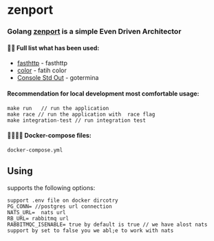 # zenport

### Golang [zenport]() is a simple Even Driven Architector

#### 👨‍💻 Full list what has been used:

* [fasthttp](github.com/valyala/fasthttp/) - fasthttp
* [color](github.com/fatih/color/) - fatih color
* [Console Std Out](github.com/apoorvam/gotermina) - gotermina

#### Recommendation for local development most comfortable usage:

    make run   // run the application
    make race // run the application with  race flag
    make integration-test // run integration test

#### 🙌👨‍💻🚀 Docker-compose files:

    docker-compose.yml

## Using

supports the following options:

```
support .env file on docker dircotry
PG_CONN= //postgres url connection
NATS_URL=  nats url
RB_URL= rabbitmq url
RABBITMQC_ISENABLE= true by default is true // we have alost nats support by set to false you we abl;e to work with nats
```






